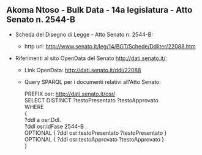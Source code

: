 ## Akoma Ntoso - Bulk Data - 14a legislatura - Atto Senato n. 2544-B ##

* Scheda del Disegno di Legge - Atto Senato n. 2544-B:
	* http url: http://www.senato.it/leg/14/BGT/Schede/Ddliter/22088.htm

* Riferimenti al sito OpenData del Senato http://dati.senato.it/:
	* Link OpenData: http://dati.senato.it/ddl/22088
	* Query SPARQL per i documenti relativi all'Atto Senato:

        PREFIX osr: <http://dati.senato.it/osr/>  
		SELECT DISTINCT ?testoPresentato ?testoApprovato  
		WHERE  
		{  
		    ?ddl a osr:Ddl.  
		    ?ddl osr:idFase 2544-B .  
		    OPTIONAL { ?ddl osr:testoPresentato ?testoPresentato }  
		    OPTIONAL { ?ddl osr:testoApprovato ?testoApprovato }  
		}
		